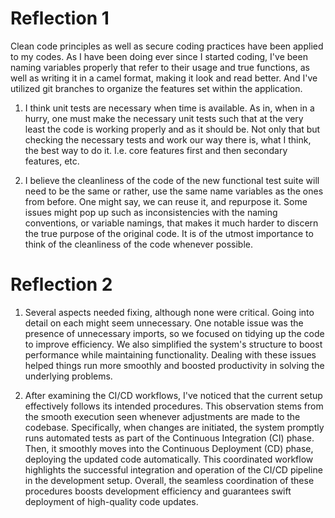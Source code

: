 # Reflection 1

Clean code principles as well as secure coding practices have been applied to my codes. As I have been doing ever since I started coding, I've been naming variables properly that refer to their usage and true functions, as well as writing it in a camel format, making it look and read better. And I've utilized git branches to organize the features set within the application.

1. I think unit tests are necessary when time is available. As in, when in a hurry, one must make the necessary unit tests such that at the very least the code is working properly and as it should be. Not only that but checking the necessary tests and work our way there is, what I think, the best way to do it. I.e. core features first and then secondary features, etc.

2. I believe the cleanliness of the code of the new functional test suite will need to be the same or rather, use the same name variables as the ones from before. One might say, we can reuse it, and repurpose it. Some issues might pop up such as inconsistencies with the naming conventions, or variable namings, that makes it much harder to discern the true purpose of the original code. It is of the utmost importance to think of the cleanliness of the code whenever possible.

# Reflection 2
1. Several aspects needed fixing, although none were critical. Going into detail on each might seem unnecessary. One notable issue was the presence of unnecessary imports, so we focused on tidying up the code to improve efficiency. We also simplified the system's structure to boost performance while maintaining functionality. Dealing with these issues helped things run more smoothly and boosted productivity in solving the underlying problems.

2. After examining the CI/CD workflows, I've noticed that the current setup effectively follows its intended procedures. This observation stems from the smooth execution seen whenever adjustments are made to the codebase. Specifically, when changes are initiated, the system promptly runs automated tests as part of the Continuous Integration (CI) phase. Then, it smoothly moves into the Continuous Deployment (CD) phase, deploying the updated code automatically. This coordinated workflow highlights the successful integration and operation of the CI/CD pipeline in the development setup. Overall, the seamless coordination of these procedures boosts development efficiency and guarantees swift deployment of high-quality code updates.